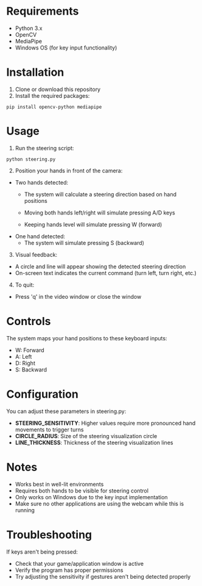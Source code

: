 # Requirements
* Python 3.x
* OpenCV
* MediaPipe 
* Windows OS (for key input functionality)

# Installation
1. Clone or download this repository
2. Install the required packages:
```
pip install opencv-python mediapipe
```
# Usage
1. Run the steering script:
```
python steering.py
```

2. Position your hands in front of the camera:
* Two hands detected:
    - The system will calculate a steering direction based on hand positions

    - Moving both hands left/right will simulate pressing A/D keys

    - Keeping hands level will simulate pressing W (forward)
* One hand detected:
    - The system will simulate pressing S (backward)

3. Visual feedback:
* A circle and line will appear showing the detected steering direction
* On-screen text indicates the current command (turn left, turn right, etc.)

4. To quit:
* Press 'q' in the video window or close the window

# Controls
The system maps your hand positions to these keyboard inputs:
* W: Forward
* A: Left
* D: Right
* S: Backward

# Configuration
You can adjust these parameters in steering.py:

* **STEERING_SENSITIVITY**: Higher values require more pronounced hand movements to trigger turns
* **CIRCLE_RADIUS**: Size of the steering visualization circle
* **LINE_THICKNESS**: Thickness of the steering visualization lines

# Notes
* Works best in well-lit environments
* Requires both hands to be visible for steering control
* Only works on Windows due to the key input implementation
* Make sure no other applications are using the webcam while this is running

# Troubleshooting
If keys aren't being pressed:
* Check that your game/application window is active
* Verify the program has proper permissions
* Try adjusting the sensitivity if gestures aren't being detected properly

